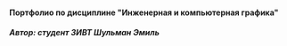 #### Портфолио по дисциплине "Инженерная и компьютерная графика"

##### Автор: студент 3ИВТ Шульман Эмиль   